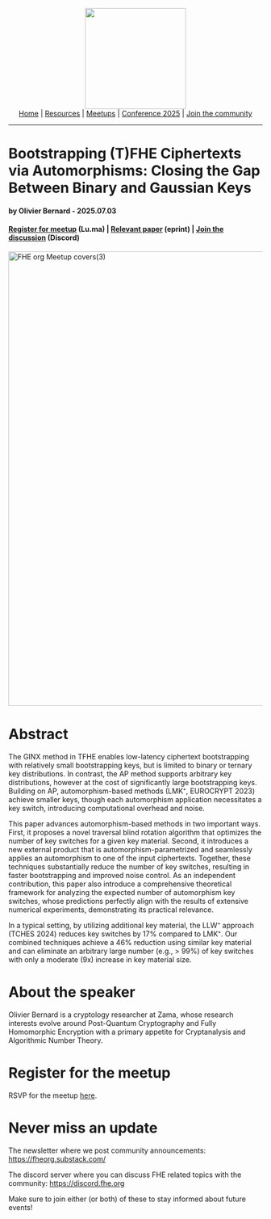 <!-- Main header navigation -->
<p align="center">
  <img width="200" src="https://user-images.githubusercontent.com/5758427/180978488-db825482-5a58-4c7c-9589-c494a6f0be04.png"><br/>
  <a href="https://fhe-org.github.io">Home</a> | <a href="https://fhe-org.github.io/resources">Resources</a> | <a href="https://fhe-org.github.io/meetups/">Meetups</a> | <a href="https://fhe-org.github.io/conferences/conference-2025/">Conference 2025</a> | <a href="https://fhe-org.github.io/community">Join the community</a>
</p>
<hr/>
<!-- /Main header navigation -->

# Bootstrapping (T)FHE Ciphertexts via Automorphisms: Closing the Gap Between Binary and Gaussian Keys
#### by Olivier Bernard - 2025.07.03
#### <a href="https://lu.ma/5wo9zuow">Register for meetup</a> (Lu.ma) | <a href="https://eprint.iacr.org/2025/163">Relevant paper</a> (eprint) | <a href="https://discord.fhe.org">Join the discussion</a> (Discord)

<a href="https://lu.ma/5wo9zuow"><img width="900" alt="FHE org Meetup covers(3)" src="https://github.com/user-attachments/assets/d3fbd62c-3326-4d97-afcc-42845c5c69bf" /></a>

# Abstract

The GINX method in TFHE enables low-latency ciphertext bootstrapping with relatively small bootstrapping keys, but is limited to binary or ternary key distributions. In contrast, the AP method supports arbitrary key distributions, however at the cost of significantly large bootstrapping keys. Building on AP, automorphism-based methods (LMK⁺, EUROCRYPT 2023) achieve smaller keys, though each automorphism application necessitates a key switch, introducing computational overhead and noise.

This paper advances automorphism-based methods in two important ways. First, it proposes a novel traversal blind rotation algorithm that optimizes the number of key switches for a given key material. Second, it introduces a new external product that is automorphism-parametrized and seamlessly applies an automorphism to one of the input ciphertexts. Together, these techniques substantially reduce the number of key switches, resulting in faster bootstrapping and improved noise control. As an independent contribution, this paper also introduce a comprehensive theoretical framework for analyzing the expected number of automorphism key switches, whose predictions perfectly align with the results of extensive numerical experiments, demonstrating its practical relevance.

In a typical setting, by utilizing additional key material, the LLW⁺ approach (TCHES 2024) reduces key switches by 17% compared to LMK⁺. Our combined techniques achieve a 46% reduction using similar key material and can eliminate an arbitrary large number (e.g., > 99%) of key switches with only a moderate (9x) increase in key material size.

# About the speaker

Olivier Bernard is a cryptology researcher at Zama, whose research interests evolve around Post-Quantum Cryptography and Fully Homomorphic Encryption with a primary appetite for Cryptanalysis and Algorithmic Number Theory.

# Register for the meetup

RSVP for the meetup [here](https://lu.ma/5wo9zuow).

# Never miss an update

The newsletter where we post community announcements: https://fheorg.substack.com/

The discord server where you can discuss FHE related topics with the community: https://discord.fhe.org

Make sure to join either (or both) of these to stay informed about future events!
